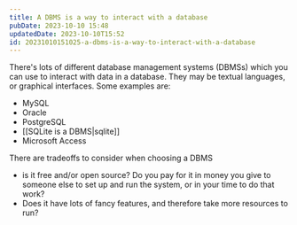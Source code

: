 ```yaml
---
title: A DBMS is a way to interact with a database
pubDate: 2023-10-10 15:48
updatedDate: 2023-10-10T15:52
id: 20231010151025-a-dbms-is-a-way-to-interact-with-a-database
---
```


There's lots of different database management systems (DBMSs) which you can use to interact with data in a database. They may be textual languages, or graphical interfaces. Some examples are:

- MySQL
- Oracle
- PostgreSQL
- [[SQLite is a DBMS|sqlite]]
- Microsoft Access

There are tradeoffs to consider when choosing a DBMS

- is it free and/or open source? Do you pay for it in money you give to someone else to set up and run the system, or in your time to do that work?
- Does it have lots of fancy features, and therefore take more resources to run?
